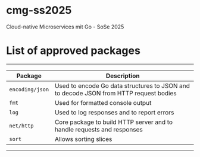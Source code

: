 # cmg-ss2025

Cloud-native Microservices mit Go - SoSe 2025

# List of approved packages

---

| Package         | Description                                                                                 |
|------------------|-----------------------------------------------------------------------------------------   |
| `encoding/json`  | Used to encode Go data structures to JSON and to decode JSON from HTTP request bodies      |
| `fmt`            | Used for formatted console output                                                          |
| `log`            | Used to log responses and to report errors                                                 |
| `net/http`       | Core package to build HTTP server and to handle requests and responses                     |
| `sort`           | Allows sorting slices                                                                      |

---
